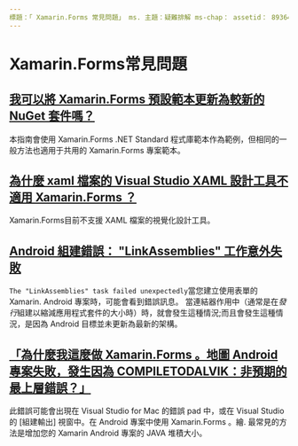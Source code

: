 ```yaml
---
標題：「 Xamarin.Forms 常見問題」 ms. 主題：疑難排解 ms-chap： assetid： 89364175-53BA-4A09-B3E2-44AC67DD971C ms。技術： xamarin-表單作者： davidbritch ms. author： dabritch ms. date：04/25/2017 否-loc： [ Xamarin.Forms ， Xamarin.Essentials ]
---
```


# <a name="xamarinforms-frequently-asked-questions"></a>Xamarin.Forms常見問題

## <a name="can-i-update-the-xamarinforms-default-template-to-a-newer-nuget-packageupdate-forms-templatemd"></a>[我可以將 Xamarin.Forms 預設範本更新為較新的 NuGet 套件嗎？](update-forms-template.md)
本指南會使用 Xamarin.Forms .NET Standard 程式庫範本作為範例，但相同的一般方法也適用于共用的 Xamarin.Forms 專案範本。

## <a name="why-doesnt-the-visual-studio-xaml-designer-work-for-xamarinforms-xaml-filesforms-xaml-designermd"></a>[為什麼 xaml 檔案的 Visual Studio XAML 設計工具不適用 Xamarin.Forms ？](forms-xaml-designer.md)
Xamarin.Forms目前不支援 XAML 檔案的視覺化設計工具。

## <a name="android-build-error-the-linkassemblies-task-failed-unexpectedly"></a>[Android 組建錯誤： "LinkAssemblies" 工作意外失敗](android-linkassemblies-error.md)
`The "LinkAssemblies" task failed unexpectedly`當您建立使用表單的 Xamarin. Android 專案時，可能會看到錯誤訊息。 當連結器作用中（通常是在*發行*組建以縮減應用程式套件的大小時）時，就會發生這種情況;而且會發生這種情況，是因為 Android 目標並未更新為最新的架構。 

## <a name="why-does-my-xamarinformsmaps-android-project-fail-with-compiletodalvik--unexpected-top-level-errormaps-compiletodalvik-errormd"></a>[「為什麼我這麼做 Xamarin.Forms 。地圖 Android 專案失敗，發生因為 COMPILETODALVIK：非預期的最上層錯誤？」](maps-compiletodalvik-error.md)
此錯誤可能會出現在 Visual Studio for Mac 的錯誤 pad 中，或在 Visual Studio 的 [組建輸出] 視窗中。在 Android 專案中使用 Xamarin.Forms 。繪. 最常見的方法是增加您的 Xamarin Android 專案的 JAVA 堆積大小。
